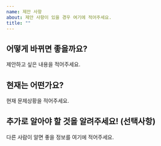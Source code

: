 ```yaml
---
name: 제안 사항
about: 제안 사항이 있을 경우 여기에 적어주세요.
title: ""
---
```


## 어떻게 바뀌면 좋을까요?

제안하고 싶은 내용을 적어주세요.

## 현재는 어떤가요?

현재 문제상황을 적어주세요.

## 추가로 알아야 할 것을 알려주세요! (선택사항)

다른 사람이 알면 좋을 정보를 여기에 적어주세요.
